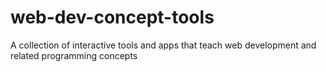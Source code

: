 # web-dev-concept-tools
A collection of interactive tools and apps that teach web development and related programming concepts 
